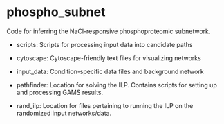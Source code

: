 # phospho_subnet
Code for inferring the NaCl-responsive phosphoproteomic subnetwork.

* scripts: Scripts for processing input data into candidate paths

* cytoscape: Cytoscape-friendly text files for visualizing networks

* input_data: Condition-specific data files and background network

* pathfinder: Location for solving the ILP. Contains scripts for setting up and processing GAMS results.

* rand_ilp: Location for files pertaining to running the ILP on the randomized input networks/data.

